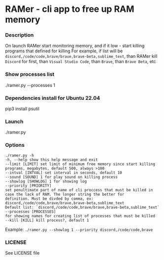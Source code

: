 # RAMer - cli app to free up RAM memory
### Description
On launch RAMer start monitoring memory, and if it low - start killing programs that defined for killing
For example, if list will be `discord,/code/code,brave/brave,brave-beta,sublime_text`, than RAMer kill `Discord` for first, than `Visual Studio Code`, than `Brave`, than `Brave Beta`, etc

### Show processes list
./ramer.py --processes 1

### Dependencies install for Ubuntu 22.04

pip3 install psutil

### Launch

./ramer.py

  ### Options
  ```
./ramer.py -h
-h, --help show this help message and exit
--limit [LIMIT] set limit of minimum free memory since start killing programs, megabytes, default 500, always >100
--intval [INTVAL] set interval in seconds, default 10
--sound [SOUND] 1 for play sound on killing process
--showlog [SHOWLOG] 1 for showing log
--priority [PRIORITY]
set penultimate part of name of cli proccess that must be killed in case the lack of RAM. The longer string the better for
definition. Must be divded by comma, ex: discord,/code/code,brave/brave,brave-beta,sublime_text
Default list: `discord,/code/code,brave/brave,brave-beta,sublime_text`
--processes [PROCESSES]
for showing names for creating list of processes that must be killed
--kill [KILL] kill process?, default 1
```
Example: `./ramer.py --showlog 1 --priority discord,/code/code,brave`

### LICENSE

See LICENSE file